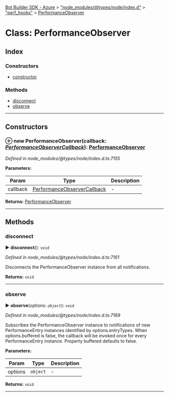 [Bot Builder SDK - Azure](../README.md) > ["node_modules/@types/node/index.d"](../modules/_node_modules__types_node_index_d_.md) > ["perf_hooks"](../modules/_node_modules__types_node_index_d_._perf_hooks_.md) > [PerformanceObserver](../classes/_node_modules__types_node_index_d_._perf_hooks_.performanceobserver.md)



# Class: PerformanceObserver

## Index

### Constructors

* [constructor](_node_modules__types_node_index_d_._perf_hooks_.performanceobserver.md#constructor)


### Methods

* [disconnect](_node_modules__types_node_index_d_._perf_hooks_.performanceobserver.md#disconnect)
* [observe](_node_modules__types_node_index_d_._perf_hooks_.performanceobserver.md#observe)



---
## Constructors
<a id="constructor"></a>


### ⊕ **new PerformanceObserver**(callback: *[PerformanceObserverCallback](../modules/_node_modules__types_node_index_d_._perf_hooks_.md#performanceobservercallback)*): [PerformanceObserver](_node_modules__types_node_index_d_._perf_hooks_.performanceobserver.md)


*Defined in node_modules/@types/node/index.d.ts:7155*



**Parameters:**

| Param | Type | Description |
| ------ | ------ | ------ |
| callback | [PerformanceObserverCallback](../modules/_node_modules__types_node_index_d_._perf_hooks_.md#performanceobservercallback)   |  - |





**Returns:** [PerformanceObserver](_node_modules__types_node_index_d_._perf_hooks_.performanceobserver.md)

---


## Methods
<a id="disconnect"></a>

###  disconnect

► **disconnect**(): `void`



*Defined in node_modules/@types/node/index.d.ts:7161*



Disconnects the PerformanceObserver instance from all notifications.




**Returns:** `void`





___

<a id="observe"></a>

###  observe

► **observe**(options: *`object`*): `void`



*Defined in node_modules/@types/node/index.d.ts:7169*



Subscribes the PerformanceObserver instance to notifications of new PerformanceEntry instances identified by options.entryTypes. When options.buffered is false, the callback will be invoked once for every PerformanceEntry instance. Property buffered defaults to false.


**Parameters:**

| Param | Type | Description |
| ------ | ------ | ------ |
| options | `object`   |  - |





**Returns:** `void`





___


